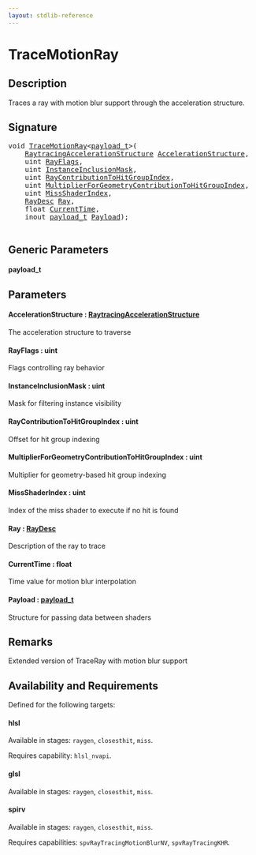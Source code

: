 ```yaml
---
layout: stdlib-reference
---
```


# TraceMotionRay

## Description

Traces a ray with motion blur support through the acceleration structure.



## Signature 

<pre>
<span class="code_keyword">void</span> <a href="tracemotionray-05b.md">TraceMotionRay</a>&lt;<a href="tracemotionray-05b.md#typeparam-payload_t" class="code_type">payload_t</a>&gt;(
    <a href="../types/raytracingaccelerationstructure-0am/index.md" class="code_type">RaytracingAccelerationStructure</a> <a href="tracemotionray-05b.md#decl-AccelerationStructure" class="code_param">AccelerationStructure</a>,
    <span class="code_keyword">uint</span> <a href="tracemotionray-05b.md#decl-RayFlags" class="code_param">RayFlags</a>,
    <span class="code_keyword">uint</span> <a href="tracemotionray-05b.md#decl-InstanceInclusionMask" class="code_param">InstanceInclusionMask</a>,
    <span class="code_keyword">uint</span> <a href="tracemotionray-05b.md#decl-RayContributionToHitGroupIndex" class="code_param">RayContributionToHitGroupIndex</a>,
    <span class="code_keyword">uint</span> <a href="tracemotionray-05b.md#decl-MultiplierForGeometryContributionToHitGroupIndex" class="code_param">MultiplierForGeometryContributionToHitGroupIndex</a>,
    <span class="code_keyword">uint</span> <a href="tracemotionray-05b.md#decl-MissShaderIndex" class="code_param">MissShaderIndex</a>,
    <a href="../types/raydesc-03/index.md" class="code_type">RayDesc</a> <a href="tracemotionray-05b.md#decl-Ray" class="code_param">Ray</a>,
    <span class="code_keyword">float</span> <a href="tracemotionray-05b.md#decl-CurrentTime" class="code_param">CurrentTime</a>,
    <span class="code_keyword">inout</span> <a href="tracemotionray-05b.md#typeparam-payload_t" class="code_type">payload_t</a> <a href="tracemotionray-05b.md#decl-Payload" class="code_param">Payload</a>);

</pre>

## Generic Parameters

####  <a id="typeparam-payload_t"></a>payload\_t

## Parameters

####  <a id="decl-AccelerationStructure"></a>AccelerationStructure  : [RaytracingAccelerationStructure](../types/raytracingaccelerationstructure-0am/index.md)
The acceleration structure to traverse

####  <a id="decl-RayFlags"></a>RayFlags  : uint
Flags controlling ray behavior

####  <a id="decl-InstanceInclusionMask"></a>InstanceInclusionMask  : uint
Mask for filtering instance visibility

####  <a id="decl-RayContributionToHitGroupIndex"></a>RayContributionToHitGroupIndex  : uint
Offset for hit group indexing

####  <a id="decl-MultiplierForGeometryContributionToHitGroupIndex"></a>MultiplierForGeometryContributionToHitGroupIndex  : uint
Multiplier for geometry-based hit group indexing

####  <a id="decl-MissShaderIndex"></a>MissShaderIndex  : uint
Index of the miss shader to execute if no hit is found

####  <a id="decl-Ray"></a>Ray  : [RayDesc](../types/raydesc-03/index.md)
Description of the ray to trace

####  <a id="decl-CurrentTime"></a>CurrentTime  : float
Time value for motion blur interpolation

####  <a id="decl-Payload"></a>Payload  : [payload\_t](tracemotionray-05b.md#typeparam-payload_t)
Structure for passing data between shaders


## Remarks
Extended version of TraceRay with motion blur support


## Availability and Requirements

Defined for the following targets:

#### hlsl
Available in stages: `raygen`, `closesthit`, `miss`.

Requires capability: `hlsl_nvapi`.
#### glsl
Available in stages: `raygen`, `closesthit`, `miss`.

#### spirv
Available in stages: `raygen`, `closesthit`, `miss`.

Requires capabilities: `spvRayTracingMotionBlurNV`, `spvRayTracingKHR`.



<script>
// Fix .md links to .html when on ReadTheDocs
if (window.location.hostname.includes('readthedocs') || 
    window.location.hostname.includes('rtfd.io')) {
  document.addEventListener('DOMContentLoaded', function() {
    const links = document.querySelectorAll('a');
    links.forEach(link => {
      const href = link.getAttribute('href');
      if (href && href.includes('.md')) {
        // This regex will handle .md links with or without fragment identifiers or query parameters
        link.href = link.href.replace(/(.+)\.md(#[^?]*)?(\?.*)?$/, '$1.html$2$3');
      }
    });
  });
}
</script>
